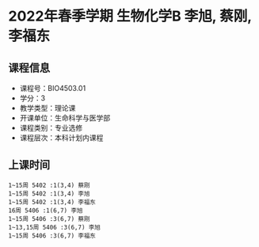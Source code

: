 # 2022年春季学期 生物化学B 李旭, 蔡刚, 李福东






## 课程信息

- 课程号：BIO4503.01
- 学分：3
- 教学类型：理论课
- 开课单位：生命科学与医学部
- 课程类别：专业选修
- 课程层次：本科计划内课程

## 上课时间

```
1~15周 5402 :1(3,4) 蔡刚
1~15周 5402 :1(3,4) 李旭
1~15周 5402 :1(3,4) 李福东
16周 5406 :1(6,7) 李旭
1~15周 5406 :3(6,7) 蔡刚
1~13,15周 5406 :3(6,7) 李旭
1~15周 5406 :3(6,7) 李福东
```

